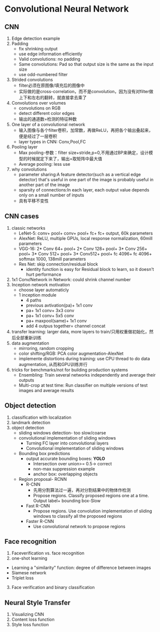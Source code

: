 # Convolutional Neural Network
## CNN
1. Edge detection example
2. Padding
   * fix shrinking output
   * use edge information efficiently
   * Valid convolutions: no padding
   * Same convolutions: Pad so that output size is the same as the input size
   * use odd-numbered filter
3. Strided convolutions
   * filter必须在原图像/填充后的图像中
   * 实际做的是cross-correlation，而不是convolution，因为没有对filter做上下和左右的翻转，就直接拿去乘了
4. Convolutions over volumes
   * convolutions on RGB
   * detect different color edges
   * 输出的通道数=检测的特征种数
5. One layer of a convolutional network
   * 输入图像与各个filter卷积，加常数，再做ReLU，再把各个输出叠起来，便是经过了一层卷积
   * layer types in CNN: Conv,Pool,FC
6. Pooling layer
   * Max pooling-参数：filter size+stride,p=0,不用通过BP来确定，设计模型的时候就定下来了，输出=取矩阵中最大值
   * Average pooling: less use
7. why convolutions
   * parameter sharing:A feature detector(such as a vertical edge detector) that's useful in one part of the image is probably useful in another part of the image
   * sparsity of connections:In each layer, each output value depends only on a small number of inputs
   * 具有平移不变性
## CNN cases
1. classic networks
   * LeNet-5: conv+ pool+ conv+ pool+ fc+ fc+ output, 60k parameters
   * AlexNet: ReLU, multiple GPUs, local response normalization, 60mill parameters
   * VGG-16: 2* Conv 64+ pool+ 2* Conv 128+ pool+ 3* Conv 256+ pool+ 3* Conv 512+ pool+ 3* Conv512+ pool+ fc 4096+ fc 4096+ softmax 1000, 138mill parameters
   * Res Net: skip connection/residual block
      * identity function is easy for Residual block to learn, so it doesn't hurt performance
2. 1x1 Conv/Network in Network: could shrink channel number
3. Inception network motivation
   * choose layer automaticly
   * 1 inception module 
      * 4 paths
      * previous avtivation(pa)+ 1x1 conv
      * pa+ 1x1 conv+ 3x3 conv
      * pa+ 1x1 conv+ 5x5 conv
      * pa+ maxpool(same)+ 1x1 conv
      * add 4 outpus together= channel concat
4. transfer learning: larger data, more layers to train/只用权重做初始化，然后全部重新训练
5. data augmentation
   * mirroring, random cropping
   * color shifting/RGB: PCA color augmentation-AlexNet
   * implemente distortions during training: use CPU thread to do data augmentation, 从而和GPU训练并行
6. tricks for benchmarks/not for building production systems
   * Ensembling: Train several networks independently and average their outputs
   * Multi-crop at test time: Run classifier on multiple versions of test images and average results
## Object detection
1. classification with localization
2. landmark detection
3. object detection
   * sliding windows detection- too slow/coarse
   * convolutional implementation of sliding windows
      * Turning FC layer into convolutional layers
      * Convolutional implementation of sliding windows
   * Bounding box predictions
      * output accurate bounding boxes: **YOLO**
        * Intersection over union>= 0.5-> correct
        * non-max suppression example
        * anchor box: overlapping objects
   * Region proposal- RCNN
     * R-CNN
       * 先用分割算法过一遍，再对分割结果中的物体作检测
       * Propose regions. Classify proposed regions one at a time. Output label+ bounding box-Slow
      * Fast R-CNN
        * Propose regions. Use convolution implementation of sliding windows to classify all the proposed regions
      * Faster R-CNN
        * Use convolutional network to propose regions
## Face recognition
1. Faceverification vs. face recognition
2. one-shot learning
  * Learning a "similarity" function: degree of difference between images
  * Siamese network
  * Triplet loss
3. Face verification and binary classification
## Neural Style Transfer
1. Visualizing CNN
2. Content loss function
3. Style loss function
